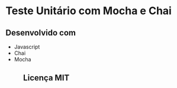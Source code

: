 <h1>Teste Unitário com Mocha e Chai</h1>


<h2>Desenvolvido com</h2>
<ul>
    <li>Javascript</li>
    <li>Chai</li>
    <li>Mocha</li>
<ul>

<h2>Licença MIT</h2>
